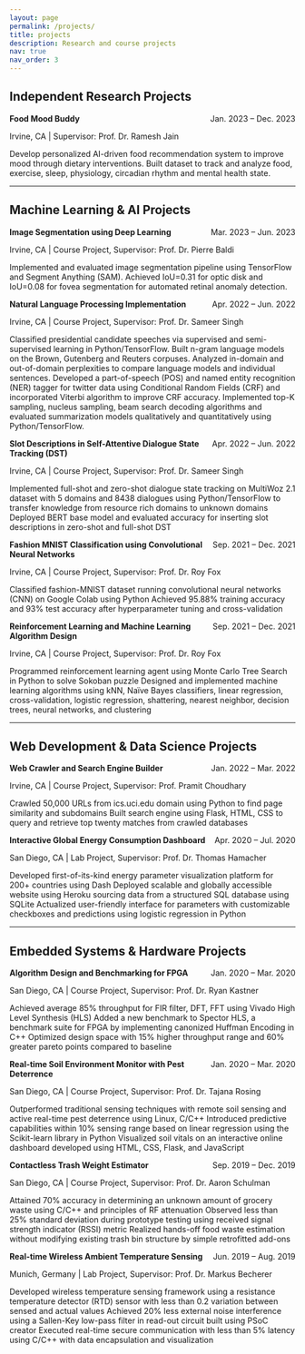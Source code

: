 ```yaml
---
layout: page
permalink: /projects/
title: projects
description: Research and course projects
nav: true
nav_order: 3
---
```


<style>
.project-header {
  display: flex;
  justify-content: space-between;
  align-items: baseline;
  margin-bottom: 0.25rem;
}
.project-title {
  font-weight: bold;
}
.project-date {
  text-align: right;
  white-space: nowrap;
}
</style>

## Independent Research Projects

<div class="project-header">
  <span class="project-title">Food Mood Buddy</span>
  <span class="project-date">Jan. 2023 – Dec. 2023</span>
</div>

Irvine, CA | Supervisor: Prof. Dr. Ramesh Jain

Develop personalized AI-driven food recommendation system to improve mood through dietary interventions.
Built dataset to track and analyze food, exercise, sleep, physiology, circadian rhythm and mental health state.

---

## Machine Learning & AI Projects

<div class="project-header">
  <span class="project-title">Image Segmentation using Deep Learning</span>
  <span class="project-date">Mar. 2023 – Jun. 2023</span>
</div>

Irvine, CA | Course Project, Supervisor: Prof. Dr. Pierre Baldi

Implemented and evaluated image segmentation pipeline using TensorFlow and Segment Anything (SAM).
Achieved IoU=0.31 for optic disk and IoU=0.08 for fovea segmentation for automated retinal anomaly detection.

<div class="project-header">
  <span class="project-title">Natural Language Processing Implementation</span>
  <span class="project-date">Apr. 2022 – Jun. 2022</span>
</div>

Irvine, CA | Course Project, Supervisor: Prof. Dr. Sameer Singh

Classified presidential candidate speeches via supervised and semi-supervised learning in Python/TensorFlow.
Built n-gram language models on the Brown, Gutenberg and Reuters corpuses. Analyzed in-domain and out-of-domain perplexities to compare language models and individual sentences.
Developed a part-of-speech (POS) and named entity recognition (NER) tagger for twitter data using Conditional Random Fields (CRF) and incorporated Viterbi algorithm to improve CRF accuracy.
Implemented top-K sampling, nucleus sampling, beam search decoding algorithms and evaluated summarization models qualitatively and quantitatively using Python/TensorFlow.

<div class="project-header">
  <span class="project-title">Slot Descriptions in Self-Attentive Dialogue State Tracking (DST)</span>
  <span class="project-date">Apr. 2022 – Jun. 2022</span>
</div>

Irvine, CA | Course Project, Supervisor: Prof. Dr. Sameer Singh

Implemented full-shot and zero-shot dialogue state tracking on MultiWoz 2.1 dataset with 5 domains and 8438 dialogues using Python/TensorFlow to transfer knowledge from resource rich domains to unknown domains
Deployed BERT base model and evaluated accuracy for inserting slot descriptions in zero-shot and full-shot DST

<div class="project-header">
  <span class="project-title">Fashion MNIST Classification using Convolutional Neural Networks</span>
  <span class="project-date">Sep. 2021 – Dec. 2021</span>
</div>

Irvine, CA | Course Project, Supervisor: Prof. Dr. Roy Fox

Classified fashion-MNIST dataset running convolutional neural networks (CNN) on Google Colab using Python
Achieved 95.88% training accuracy and 93% test accuracy after hyperparameter tuning and cross-validation

<div class="project-header">
  <span class="project-title">Reinforcement Learning and Machine Learning Algorithm Design</span>
  <span class="project-date">Sep. 2021 – Dec. 2021</span>
</div>

Irvine, CA | Course Project, Supervisor: Prof. Dr. Roy Fox

Programmed reinforcement learning agent using Monte Carlo Tree Search in Python to solve Sokoban puzzle
Designed and implemented machine learning algorithms using kNN, Naïve Bayes classifiers, linear regression, cross-validation, logistic regression, shattering, nearest neighbor, decision trees, neural networks, and clustering

---

## Web Development & Data Science Projects

<div class="project-header">
  <span class="project-title">Web Crawler and Search Engine Builder</span>
  <span class="project-date">Jan. 2022 – Mar. 2022</span>
</div>

Irvine, CA | Course Project, Supervisor: Prof. Pramit Choudhary

Crawled 50,000 URLs from ics.uci.edu domain using Python to find page similarity and subdomains
Built search engine using Flask, HTML, CSS to query and retrieve top twenty matches from crawled databases

<div class="project-header">
  <span class="project-title">Interactive Global Energy Consumption Dashboard</span>
  <span class="project-date">Apr. 2020 – Jul. 2020</span>
</div>

San Diego, CA | Lab Project, Supervisor: Prof. Dr. Thomas Hamacher

Developed first-of-its-kind energy parameter visualization platform for 200+ countries using Dash
Deployed scalable and globally accessible website using Heroku sourcing data from a structured SQL database using SQLite
Actualized user-friendly interface for parameters with customizable checkboxes and predictions using logistic regression in Python

---

## Embedded Systems & Hardware Projects

<div class="project-header">
  <span class="project-title">Algorithm Design and Benchmarking for FPGA</span>
  <span class="project-date">Jan. 2020 – Mar. 2020</span>
</div>

San Diego, CA | Course Project, Supervisor: Prof. Dr. Ryan Kastner

Achieved average 85% throughput for FIR filter, DFT, FFT using Vivado High Level Synthesis (HLS)
Added a new benchmark to Spector HLS, a benchmark suite for FPGA by implementing canonized Huffman Encoding in C++
Optimized design space with 15% higher throughput range and 60% greater pareto points compared to baseline

<div class="project-header">
  <span class="project-title">Real-time Soil Environment Monitor with Pest Deterrence</span>
  <span class="project-date">Jan. 2020 – Mar. 2020</span>
</div>

San Diego, CA | Course Project, Supervisor: Prof. Dr. Tajana Rosing

Outperformed traditional sensing techniques with remote soil sensing and active real-time pest deterrence using Linux, C/C++
Introduced predictive capabilities within 10% sensing range based on linear regression using the Scikit-learn library in Python
Visualized soil vitals on an interactive online dashboard developed using HTML, CSS, Flask, and JavaScript

<div class="project-header">
  <span class="project-title">Contactless Trash Weight Estimator</span>
  <span class="project-date">Sep. 2019 – Dec. 2019</span>
</div>

San Diego, CA | Course Project, Supervisor: Prof. Dr. Aaron Schulman

Attained 70% accuracy in determining an unknown amount of grocery waste using C/C++ and principles of RF attenuation
Observed less than 25% standard deviation during prototype testing using received signal strength indicator (RSSI) metric
Realized hands-off food waste estimation without modifying existing trash bin structure by simple retrofitted add-ons

<div class="project-header">
  <span class="project-title">Real-time Wireless Ambient Temperature Sensing</span>
  <span class="project-date">Jun. 2019 – Aug. 2019</span>
</div>

Munich, Germany | Lab Project, Supervisor: Prof. Dr. Markus Becherer

Developed wireless temperature sensing framework using a resistance temperature detector (RTD) sensor with less than 0.2 variation between sensed and actual values
Achieved 20% less external noise interference using a Sallen-Key low-pass filter in read-out circuit built using PSoC creator
Executed real-time secure communication with less than 5% latency using C/C++ with data encapsulation and visualization
